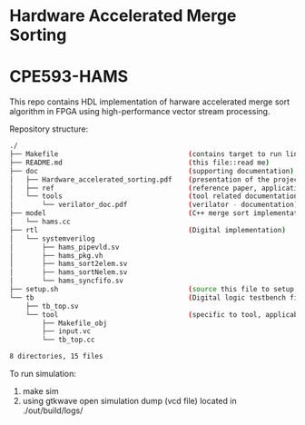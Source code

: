 # Hardware Accelerated Merge Sorting
# CPE593-HAMS

This repo contains HDL implementation of harware accelerated merge sort algorithm in FPGA using high-performance vector stream processing. 

Repository structure:
```bash
./
├── Makefile                                (contains target to run lint, and run simulation)
├── README.md                               (this file::read me)
├── doc                                     (supporting documentation)
│   ├── Hardware_accelerated_sorting.pdf    (presentation of the project)
│   ├── ref                                 (reference paper, application notes)
│   └── tools                               (tool related documentation)
│       └── verilator_doc.pdf               (verilator - documentation)
├── model                                   (C++ merge sort implementation, this will be used to check logic equivalence)
│   └── hams.cc
├── rtl                                     (Digital implementation)
│   └── systemverilog
│       ├── hams_pipevld.sv
│       ├── hams_pkg.vh
│       ├── hams_sort2elem.sv
│       ├── hams_sortNelem.sv
│       └── hams_syncfifo.sv
├── setup.sh                                (source this file to setup environment--this is the first step)
└── tb                                      (Digital logic testbench files)
    ├── tb_top.sv
    └── tool                                (specific to tool, applicable to verilator only)
        ├── Makefile_obj
        ├── input.vc
        └── tb_top.cc

8 directories, 15 files
```

To run simulation:
  1. make sim
  2. using gtkwave open simulation dump (vcd file) located in ./out/build/logs/
  
